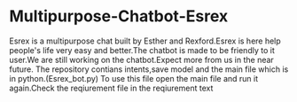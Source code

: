 # Multipurpose-Chatbot-Esrex
Esrex is a multipurpose chat built by Esther and Rexford.Esrex is here help people's life very easy and better.The chatbot is made to be friendly to it user.We are still working on the chatbot.Expect more from us in the near future.
The repository contians intents,save model and  the main file which is in python.(Esrex_bot.py)
To use this file open the main file and run it again.Check the reqiurement file in the reqiurement text
